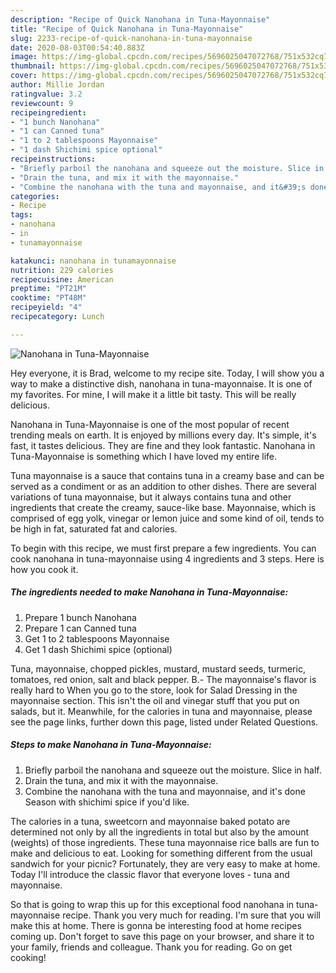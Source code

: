 ```yaml
---
description: "Recipe of Quick Nanohana in Tuna-Mayonnaise"
title: "Recipe of Quick Nanohana in Tuna-Mayonnaise"
slug: 2233-recipe-of-quick-nanohana-in-tuna-mayonnaise
date: 2020-08-03T00:54:40.883Z
image: https://img-global.cpcdn.com/recipes/5696025047072768/751x532cq70/nanohana-in-tuna-mayonnaise-recipe-main-photo.jpg
thumbnail: https://img-global.cpcdn.com/recipes/5696025047072768/751x532cq70/nanohana-in-tuna-mayonnaise-recipe-main-photo.jpg
cover: https://img-global.cpcdn.com/recipes/5696025047072768/751x532cq70/nanohana-in-tuna-mayonnaise-recipe-main-photo.jpg
author: Millie Jordan
ratingvalue: 3.2
reviewcount: 9
recipeingredient:
- "1 bunch Nanohana"
- "1 can Canned tuna"
- "1 to 2 tablespoons Mayonnaise"
- "1 dash Shichimi spice optional"
recipeinstructions:
- "Briefly parboil the nanohana and squeeze out the moisture. Slice in half."
- "Drain the tuna, and mix it with the mayonnaise."
- "Combine the nanohana with the tuna and mayonnaise, and it&#39;s done Season with shichimi spice if you&#39;d like."
categories:
- Recipe
tags:
- nanohana
- in
- tunamayonnaise

katakunci: nanohana in tunamayonnaise 
nutrition: 229 calories
recipecuisine: American
preptime: "PT21M"
cooktime: "PT48M"
recipeyield: "4"
recipecategory: Lunch

---
```



![Nanohana in Tuna-Mayonnaise](https://img-global.cpcdn.com/recipes/5696025047072768/751x532cq70/nanohana-in-tuna-mayonnaise-recipe-main-photo.jpg)

Hey everyone, it is Brad, welcome to my recipe site. Today, I will show you a way to make a distinctive dish, nanohana in tuna-mayonnaise. It is one of my favorites. For mine, I will make it a little bit tasty. This will be really delicious.

Nanohana in Tuna-Mayonnaise is one of the most popular of recent trending meals on earth. It is enjoyed by millions every day. It's simple, it's fast, it tastes delicious. They are fine and they look fantastic. Nanohana in Tuna-Mayonnaise is something which I have loved my entire life.

Tuna mayonnaise is a sauce that contains tuna in a creamy base and can be served as a condiment or as an addition to other dishes. There are several variations of tuna mayonnaise, but it always contains tuna and other ingredients that create the creamy, sauce-like base. Mayonnaise, which is comprised of egg yolk, vinegar or lemon juice and some kind of oil, tends to be high in fat, saturated fat and calories.


To begin with this recipe, we must first prepare a few ingredients. You can cook nanohana in tuna-mayonnaise using 4 ingredients and 3 steps. Here is how you cook it.

<!--inarticleads1-->

##### The ingredients needed to make Nanohana in Tuna-Mayonnaise:

1. Prepare 1 bunch Nanohana
1. Prepare 1 can Canned tuna
1. Get 1 to 2 tablespoons Mayonnaise
1. Get 1 dash Shichimi spice (optional)


Tuna, mayonnaise, chopped pickles, mustard, mustard seeds, turmeric, tomatoes, red onion, salt and black pepper. B.- The mayonnaise&#39;s flavor is really hard to When you go to the store, look for Salad Dressing in the mayonnaise section. This isn&#39;t the oil and vinegar stuff that you put on salads, but it. Meanwhile, for the calories in tuna and mayonnaise, please see the page links, further down this page, listed under Related Questions. 

<!--inarticleads2-->

##### Steps to make Nanohana in Tuna-Mayonnaise:

1. Briefly parboil the nanohana and squeeze out the moisture. Slice in half.
1. Drain the tuna, and mix it with the mayonnaise.
1. Combine the nanohana with the tuna and mayonnaise, and it&#39;s done Season with shichimi spice if you&#39;d like.


The calories in a tuna, sweetcorn and mayonnaise baked potato are determined not only by all the ingredients in total but also by the amount (weights) of those ingredients. These tuna mayonnaise rice balls are fun to make and delicious to eat. Looking for something different from the usual sandwich for your picnic? Fortunately, they are very easy to make at home. Today I&#39;ll introduce the classic flavor that everyone loves - tuna and mayonnaise. 

So that is going to wrap this up for this exceptional food nanohana in tuna-mayonnaise recipe. Thank you very much for reading. I'm sure that you will make this at home. There is gonna be interesting food at home recipes coming up. Don't forget to save this page on your browser, and share it to your family, friends and colleague. Thank you for reading. Go on get cooking!
